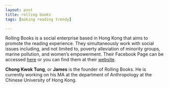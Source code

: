 ```yaml
---
layout: post
title: rolling books
tags: [making reading trendy]

---
```


Rolling Books is a social enterprise based in Hong Kong that aims to promote the reading experience. They simultaneously work with social issues including, and not limited to, poverty alleviation of minority groups, marine pollution, and women’s empowerment. Their Facebook Page can be accessed [here]( https://www.facebook.com/RollingBooksHK/) or you can find them at their [website]( http://www.rollingbooks.hk/home/).

**Chong Kwok Tung**, or **James** is the founder of Rolling Books. He is currently working on his MA at the department of Anthropology at the Chinese University of Hong Kong. 
